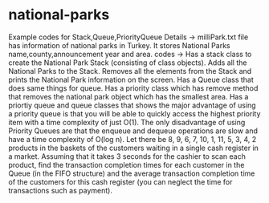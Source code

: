 # national-parks
Example codes for Stack,Queue,PriorityQueue 
Details -> milliPark.txt file has information of national parks in Turkey. It stores National Parks name,county,announcement year and area.
codes -> Has a stack class to create the National Park Stack (consisting of class objects).
Adds all the National Parks to the Stack. 
Removes all the elements from the Stack and prints the National Park information on the screen. Has a Queue class that does same things for queue.
Has a priority class which has remove method that removes the national park object which has the smallest area.
Has a priortiy queue and queue classes that shows the major advantage of using a priority queue is that you will be able to quickly access the highest priority item with a time complexity of just O(1). The only disadvantage of using Priority Queues are that the enqueue and dequeue operations are slow and have a time complexity of O(log n).
Let there be 8, 9, 6, 7, 10, 1, 11, 5, 3, 4, 2 products in the baskets of the customers waiting in a single cash register in a market. Assuming that it takes 3 seconds for the cashier to scan each product, find the transaction completion times for each customer in the Queue (in the FIFO structure) and the average transaction completion time of the customers for this cash register (you can neglect the time for transactions such as payment).
